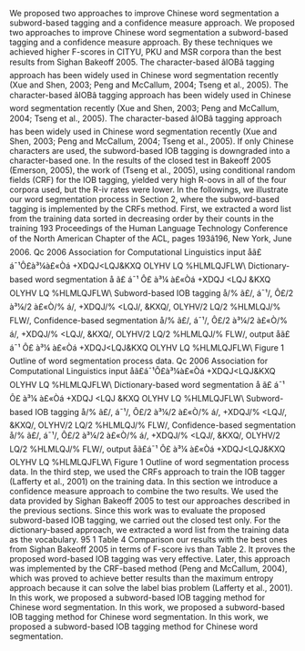 We proposed two approaches to improve Chinese word segmentation a subword-based tagging and a confidence measure approach.
We proposed two approaches to improve Chinese word segmentation a subword-based tagging and a confidence measure approach.
By these techniques we achieved higher F-scores in CITYU, PKU and MSR corpora than the best results from Sighan Bakeoff 2005.
The character-based âIOBâ tagging approach has been widely used in Chinese word segmentation recently (Xue and Shen, 2003; Peng and McCallum, 2004; Tseng et al., 2005).
The character-based âIOBâ tagging approach has been widely used in Chinese word segmentation recently (Xue and Shen, 2003; Peng and McCallum, 2004; Tseng et al., 2005).
The character-based âIOBâ tagging approach has been widely used in Chinese word segmentation recently (Xue and Shen, 2003; Peng and McCallum, 2004; Tseng et al., 2005).
If only Chinese characters are used, the subword-based IOB tagging is downgraded into a character-based one.
In the results of the closed test in Bakeoff 2005 (Emerson, 2005), the work of (Tseng et al., 2005), using conditional random fields (CRF) for the IOB tagging, yielded very high R-oovs in all of the four corpora used, but the R-iv rates were lower.
In the followings, we illustrate our word segmentation process in Section 2, where the subword-based tagging is implemented by the CRFs method.
First, we extracted a word list from the training data sorted in decreasing order by their counts in the training 193 Proceedings of the Human Language Technology Conference of the North American Chapter of the ACL, pages 193â196, New York, June 2006.
Qc 2006 Association for Computational Linguistics input åã£á¯¹Ô£à³¼à£«Òá +XDQJ<LQJ&KXQ OLYHV LQ %HLMLQJFLW\ Dictionary-based word segmentation å ã£ á¯¹ Ô£ à³¼ à£«Òá +XDQJ <LQJ &KXQ OLYHV LQ %HLMLQJFLW\ Subword-based IOB tagging å/% ã£/, á¯¹/, Ô£/2 à³¼/2 à£«Ò/% á/, +XDQJ/% <LQJ/, &KXQ/, OLYHV/2 LQ/2 %HLMLQJ/% FLW\/, Confidence-based segmentation å/% ã£/, á¯¹/, Ô£/2 à³¼/2 à£«Ò/% á/, +XDQJ/% <LQJ/, &KXQ/, OLYHV/2 LQ/2 %HLMLQJ/% FLW\/, output åã£á¯¹ Ô£ à³¼ à£«Òá +XDQJ<LQJ&KXQ OLYHV LQ %HLMLQJFLW\ Figure 1 Outline of word segmentation process data.
Qc 2006 Association for Computational Linguistics input åã£á¯¹Ô£à³¼à£«Òá +XDQJ<LQJ&KXQ OLYHV LQ %HLMLQJFLW\ Dictionary-based word segmentation å ã£ á¯¹ Ô£ à³¼ à£«Òá +XDQJ <LQJ &KXQ OLYHV LQ %HLMLQJFLW\ Subword-based IOB tagging å/% ã£/, á¯¹/, Ô£/2 à³¼/2 à£«Ò/% á/, +XDQJ/% <LQJ/, &KXQ/, OLYHV/2 LQ/2 %HLMLQJ/% FLW\/, Confidence-based segmentation å/% ã£/, á¯¹/, Ô£/2 à³¼/2 à£«Ò/% á/, +XDQJ/% <LQJ/, &KXQ/, OLYHV/2 LQ/2 %HLMLQJ/% FLW\/, output åã£á¯¹ Ô£ à³¼ à£«Òá +XDQJ<LQJ&KXQ OLYHV LQ %HLMLQJFLW\ Figure 1 Outline of word segmentation process data.
In the third step, we used the CRFs approach to train the IOB tagger (Lafferty et al., 2001) on the training data.
In this section we introduce a confidence measure approach to combine the two results.
We used the data provided by Sighan Bakeoff 2005 to test our approaches described in the previous sections.
Since this work was to evaluate the proposed subword-based IOB tagging, we carried out the closed test only.
For the dictionary-based approach, we extracted a word list from the training data as the vocabulary.
95 1 Table 4 Comparison our results with the best ones from Sighan Bakeoff 2005 in terms of F-score ivs than Table 2.
It proves the proposed word-based IOB tagging was very effective.
Later, this approach was implemented by the CRF-based method (Peng and McCallum, 2004), which was proved to achieve better results than the maximum entropy approach because it can solve the label bias problem (Lafferty et al., 2001).
In this work, we proposed a subword-based IOB tagging method for Chinese word segmentation.
In this work, we proposed a subword-based IOB tagging method for Chinese word segmentation.
In this work, we proposed a subword-based IOB tagging method for Chinese word segmentation.